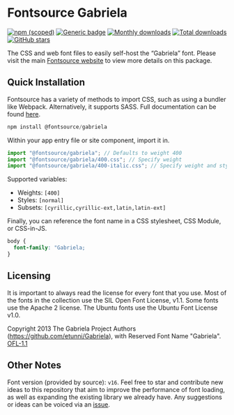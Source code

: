 # Fontsource Gabriela

[![npm (scoped)](https://img.shields.io/npm/v/@fontsource/gabriela?color=brightgreen)](https://www.npmjs.com/package/@fontsource/gabriela) [![Generic badge](https://img.shields.io/badge/fontsource-passing-brightgreen)](https://github.com/fontsource/fontsource) [![Monthly downloads](https://badgen.net/npm/dm/@fontsource/gabriela)](https://github.com/fontsource/fontsource) [![Total downloads](https://badgen.net/npm/dt/@fontsource/gabriela)](https://github.com/fontsource/fontsource) [![GitHub stars](https://img.shields.io/github/stars/fontsource/fontsource.svg?style=social&label=Star)](https://github.com/fontsource/fontsource/stargazers)

The CSS and web font files to easily self-host the “Gabriela” font. Please visit the main [Fontsource website](https://fontsource.org/fonts/gabriela) to view more details on this package.

## Quick Installation

Fontsource has a variety of methods to import CSS, such as using a bundler like Webpack. Alternatively, it supports SASS. Full documentation can be found [here](https://fontsource.org/docs/introduction).

```javascript
npm install @fontsource/gabriela
```

Within your app entry file or site component, import it in.

```javascript
import "@fontsource/gabriela"; // Defaults to weight 400
import "@fontsource/gabriela/400.css"; // Specify weight
import "@fontsource/gabriela/400-italic.css"; // Specify weight and style

```

Supported variables:
- Weights: `[400]`
- Styles: `[normal]`
- Subsets: `[cyrillic,cyrillic-ext,latin,latin-ext]`

Finally, you can reference the font name in a CSS stylesheet, CSS Module, or CSS-in-JS.

```css
body {
  font-family: "Gabriela;
}
```

## Licensing
It is important to always read the license for every font that you use.
Most of the fonts in the collection use the SIL Open Font License, v1.1. Some fonts use the Apache 2 license. The Ubuntu fonts use the Ubuntu Font License v1.0.

Copyright 2013 The Gabriela Project Authors (https://github.com/etunni/Gabriela), with Reserved Font Name "Gabriela".
[OFL-1.1](http://scripts.sil.org/OFL)

## Other Notes
Font version (provided by source): `v16`.
Feel free to star and contribute new ideas to this repository that aim to improve the performance of font loading, as well as expanding the existing library we already have. Any suggestions or ideas can be voiced via an [issue](https://github.com/fontsource/fontsource/issues).